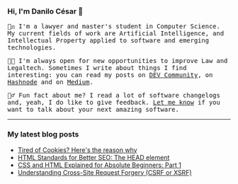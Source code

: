 ### Hi, I'm Danilo César 👋

<samp>👨‍⚖️ I'm a lawyer and master's student in Computer Science. My current fields of work are Artificial Intelligence, and Intellectual Property applied to software and emerging technologies.</samp>

<samp>👨‍💻 I'm always open for new opportunities to improve Law and Legaltech. Sometimes I write about things I find interesting: you can read my posts on [DEV Community](https://dev.to/danilo), on [Hashnode](https://danilocesar.hashnode.dev/) and on [Medium](https://danilocsar.medium.com/).</samp>

<samp>🤸‍♂️ Fun fact about me? I read a lot of software changelogs and, yeah, I do like to give feedback. [Let me know](https://danilo.discente.com/) if you want to talk about your next amazing software.</samp>

---

### My latest blog posts

<!-- DEVTO:START -->
- [Tired of Cookies? Here&#39;s the reason why](https://dev.to/danilo/tired-of-cookies-heres-the-reason-why-22od)
- [HTML Standards for Better SEO: The HEAD element](https://dev.to/danilo/html-standards-for-better-seo-the-head-element-1cck)
- [CSS and HTML Explained for Absolute Beginners: Part 1](https://dev.to/danilo/css-and-html-explained-for-absolute-beginners-part-1-2hjd)
- [Understanding Cross-Site Request Forgery &lpar;CSRF or XSRF&rpar;](https://dev.to/danilo/understanding-cross-site-request-forgery-csrf-or-xsrf-3d95)
<!-- DEVTO:END -->
